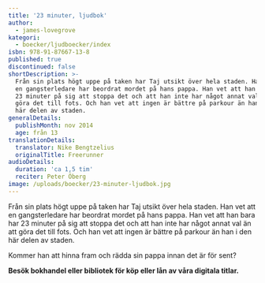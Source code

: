 ```yaml
---
title: '23 minuter, ljudbok'
author:
  - james-lovegrove
kategori:
  - boecker/ljudboecker/index
isbn: 978-91-87667-13-8
published: true
discontinued: false
shortDescription: >-
  Från sin plats högt uppe på taken har Taj utsikt över hela staden. Han vet att
  en gangsterledare har beordrat mordet på hans pappa. Han vet att han bara har
  23 minuter på sig att stoppa det och att han inte har något annat val än att
  göra det till fots. Och han vet att ingen är bättre på parkour än han i den
  här delen av staden.
generalDetails:
  publishMonth: nov 2014
  age: från 13
translationDetails:
  translator: Nike Bengtzelius
  originalTitle: Freerunner
audioDetails:
  duration: 'ca 1,5 tim'
  reciter: Peter Öberg
image: /uploads/boecker/23-minuter-ljudbok.jpg
---
```

Från sin plats högt uppe på taken har Taj utsikt över hela staden. Han vet att en gangsterledare har beordrat mordet på hans pappa. Han vet att han bara har 23 minuter på sig att stoppa det och att han inte har något annat val än att göra det till fots. Och han vet att ingen är bättre på parkour än han i den här delen av staden.

Kommer han att hinna fram och rädda sin pappa innan det är för sent?

**Besök bokhandel eller bibliotek för köp eller lån av våra digitala titlar.**
